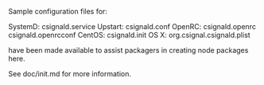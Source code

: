 Sample configuration files for:

SystemD: csignald.service
Upstart: csignald.conf
OpenRC:  csignald.openrc
         csignald.openrcconf
CentOS:  csignald.init
OS X:    org.csignal.csignald.plist

have been made available to assist packagers in creating node packages here.

See doc/init.md for more information.
